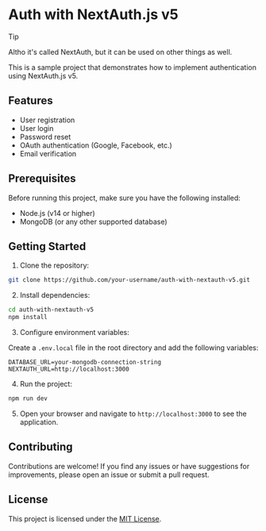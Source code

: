 # Auth with NextAuth.js v5

> [!TIP]
> Altho it's called NextAuth, but it can be used on other things as well.
>
> This is a sample project that demonstrates how to implement authentication using NextAuth.js v5.

## Features

- User registration
- User login
- Password reset
- OAuth authentication (Google, Facebook, etc.)
- Email verification

## Prerequisites

Before running this project, make sure you have the following installed:

- Node.js (v14 or higher)
- MongoDB (or any other supported database)

## Getting Started

1. Clone the repository:

```bash
git clone https://github.com/your-username/auth-with-nextauth-v5.git
```

2. Install dependencies:

```bash
cd auth-with-nextauth-v5
npm install
```

3. Configure environment variables:

Create a `.env.local` file in the root directory and add the following variables:

```plaintext
DATABASE_URL=your-mongodb-connection-string
NEXTAUTH_URL=http://localhost:3000
```

4. Run the project:

```bash
npm run dev
```

5. Open your browser and navigate to `http://localhost:3000` to see the application.

## Contributing

Contributions are welcome! If you find any issues or have suggestions for improvements, please open an issue or submit a pull request.

## License

This project is licensed under the [MIT License](LICENSE).
